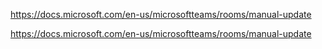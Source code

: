 https://docs.microsoft.com/en-us/microsoftteams/rooms/manual-update


https://docs.microsoft.com/en-us/microsoftteams/rooms/manual-update



